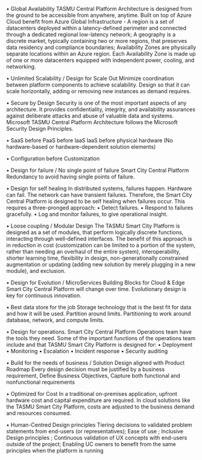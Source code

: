 •	Global Availability
TASMU Central Platform Architecture is designed from the ground to be accessible from anywhere, anytime. Built on top of Azure Cloud benefit from Azure Global Infrastructure - A region is a set of datacenters deployed within a latency-defined perimeter and connected through a dedicated regional low-latency network; A geography is a discrete market, typically containing two or more regions, that preserves data residency and compliance boundaries; Availability Zones are physically separate locations within an Azure region. Each Availability Zone is made up of one or more datacenters equipped with independent power, cooling, and networking.

•	Unlimited Scalability / Design for Scale Out 
Minimize coordination between platform components to achieve scalability. Design so that it can scale horizontally, adding or removing new instances as demand requires.


•	Secure by Design
Security is one of the most important aspects of any architecture. It provides confidentiality, integrity, and availability assurances against deliberate attacks and abuse of valuable data and systems. Microsoft TASMU Central Platform Architecture follows the Microsoft Security Design Principles. 

•	SaaS before PaaS before IaaS
IaaS before physical hardware (No hardware-based or hardware-dependent solution elements)

•	Configuration before Customization

•	Design for failure / No single point of failure 
Smart City Central Platform Redundancy to avoid having single points of failure. 

•	Design for self healing
In distributed systems, failures happen. Hardware can fail. The network can have transient failures. Therefore, the Smart City Central Platform is designed to be self healing when failures occur. This requires a three-pronged approach:
•	Detect failures.
•	Respond to failures gracefully.
•	Log and monitor failures, to give operational insight.

•	Loose coupling / Modular Design
The TASMU Smart City Platform is designed as a set of modules, that perform logically discrete functions, interacting through well-defined interfaces. The benefit of this approach is in reduction in cost (customization can be limited to a portion of the system, rather than needing an overhaul of the entire system), interoperability, shorter learning time, flexibility in design, non-generationally constrained augmentation or updating (adding new solution by merely plugging in a new module), and exclusion.

•	Design for Evolution / MicroServices Building Blocks for Cloud & Edge  
Smart City Central Platform will change over time. Evolutionary design is key for continuous innovation.



•	Best data store for the job 
Storage technology that is the best fit for data and how it will be used. Partition around limits. Partitioning to work around database, network, and compute limits. 

•	Design for operations. 
Smart City Central Platform Operations team have the tools they need. Some of the important functions of the operations team include and that TASMU Smart City Platform is designed for:
•	Deployment
•	Monitoring
•	Escalation
•	Incident response
•	Security auditing

•	Build for the needs of business / Solution Design aligned with Product Roadmap
Every design decision must be justified by a business requirement, Define Business Objectives, Capture both functional and nonfunctional requirements

•	Optimized for Cost
In a traditional on-premises application, upfront hardware cost and capital expenditure are required. In cloud solutions like the TASMU Smart City Platform, costs are adjusted to the business demand and resources consumed. 

•	Human-Centred Design principles 
Tiering decisions to validated problem statements from end-users (or representatives); Ease of use ; Inclusive Design principles ; Continuous validation of UX concepts with end-users outside of the project;  Enabling UC owners to benefit from the same principles when the platform is running

